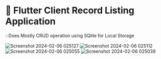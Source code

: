 # 📲 Flutter Client Record Listing Application 
  💡Does Mostly CRUD operation using SQlite for Local Storage
 

![Screenshot 2024-02-06 025127](https://github.com/0Mouiz1/Flutter-Client-List-App/assets/127435963/efcecbc4-b537-429a-ac98-e919f4a9f2f1)
![Screenshot 2024-02-06 025112](https://github.com/0Mouiz1/Flutter-Client-List-App/assets/127435963/4f949dcd-53c6-4dd3-86dd-90c22eb6efc3)
![Screenshot 2024-02-06 025055](https://github.com/0Mouiz1/Flutter-Client-List-App/assets/127435963/8174b891-68d4-457f-8acd-23654eacdac6)
![Screenshot 2024-02-06 025039](https://github.com/0Mouiz1/Flutter-Client-List-App/assets/127435963/cdddc4f8-1ee3-4929-93d0-8e88d91b0a3a)
